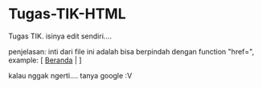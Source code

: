 # Tugas-TIK-HTML<href>
Tugas TIK. isinya edit sendiri....

penjelasan:
inti dari file ini adalah bisa berpindah dengan function "href=",
example:
[         <a href="main.html">Beranda</a> |      ]

kalau nggak ngerti.... tanya google :V
